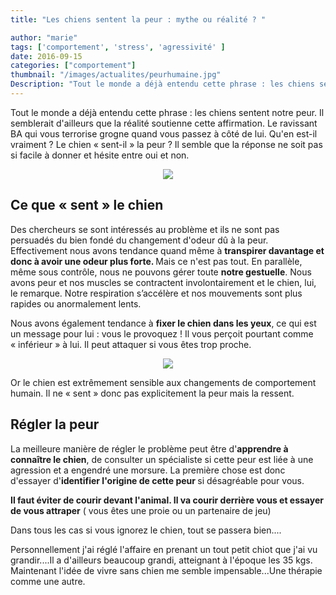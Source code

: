 ```yaml
---
title: "Les chiens sentent la peur : mythe ou réalité ? "

author: "marie"
tags: ['comportement', 'stress', 'agressivité' ]
date: 2016-09-15
categories: ["comportement"]
thumbnail: "/images/actualites/peurhumaine.jpg"
Description: "Tout le monde a déjà entendu cette phrase : les chiens sentent notre peur. Il semblerait d'ailleurs que la réalité soutienne cette affirmation. Le ravissant BA qui vous terrorise grogne quand vous passez à côté de lui. Qu'en est-il  vraiment ? Le chien « sent-il » la peur ? Il semble que la réponse ne soit pas si facile à donner et hésite entre oui et non. "
---
```


Tout le monde a déjà entendu cette phrase : les chiens sentent notre peur. Il semblerait d'ailleurs que la réalité soutienne cette affirmation. Le ravissant BA qui vous terrorise grogne quand vous passez à côté de lui. Qu'en est-il  vraiment ? Le chien « sent-il » la peur ? Il semble que la réponse ne soit pas si facile à donner et hésite entre oui et non.


<p align="center"><img src="/images/actualites/reac-chien-peur.png"</p>





## Ce que « sent » le chien ##

Des chercheurs se sont intéressés au problème et ils ne sont pas persuadés du bien fondé du changement d'odeur dû à la peur. Effectivement nous avons tendance quand même à <b>transpirer davantage et donc à avoir une odeur plus forte. </b>Mais ce n'est pas tout.
En parallèle, même sous contrôle, nous ne pouvons gérer toute <b>notre gestuelle</b>. Nous avons peur et nos muscles se contractent involontairement et le chien, lui, le remarque. Notre respiration s’accélère et nos mouvements sont plus rapides ou anormalement lents.

Nous avons également tendance à <b>fixer le chien dans les yeux</b>, ce qui est un message pour lui : vous le provoquez ! Il vous perçoit pourtant comme « inférieur » à lui. Il peut attaquer si vous êtes trop proche.


<p align="center"><img src="/images/actualites/fixeryeuxchien.jpg"class="img-responsive"></p>

Or le chien est extrêmement sensible aux changements de comportement humain. Il ne « sent » donc pas explicitement la peur mais la ressent.

## Régler la peur ##

La meilleure manière de régler le problème peut être d'<b>apprendre à connaître le chien</b>, de consulter un spécialiste si cette peur est liée à une agression et a engendré une morsure. La première chose est donc d'essayer d'<b>identifier l'origine de cette peur </b>si désagréable pour vous.


<b>Il faut éviter de courir devant l'animal. Il va courir derrière vous et essayer de vous attraper</b> ( vous êtes une proie ou un partenaire de jeu)

Dans tous les cas si vous ignorez le chien, tout se passera bien....

Personnellement j'ai réglé l'affaire en prenant un tout petit chiot que j'ai vu grandir....Il a d'ailleurs beaucoup grandi, atteignant à l'époque les 35 kgs. Maintenant l'idée de vivre sans chien me semble impensable...Une thérapie comme une autre.




